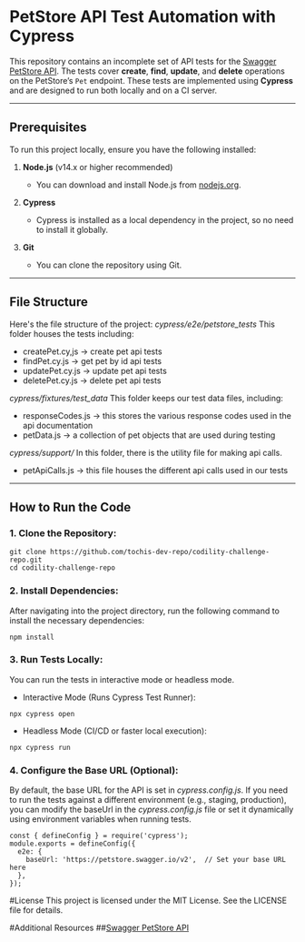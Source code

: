 # **PetStore API Test Automation with Cypress**

This repository contains an incomplete set of API tests for the [Swagger PetStore API](https://petstore.swagger.io/). The tests cover **create**, **find**, **update**, and **delete** operations on the PetStore’s `Pet` endpoint. These tests are implemented using **Cypress** and are designed to run both locally and on a CI server.

---

## **Prerequisites**

To run this project locally, ensure you have the following installed:

1. **Node.js** (v14.x or higher recommended)
   - You can download and install Node.js from [nodejs.org](https://nodejs.org/).
   
2. **Cypress**
   - Cypress is installed as a local dependency in the project, so no need to install it globally.

3. **Git**
   - You can clone the repository using Git. 

---

## **File Structure**

Here's the file structure of the project:
*cypress/e2e/petstore_tests*
This folder houses the tests including:
- createPet.cy,js -> create pet api tests
- findPet.cy.js -> get pet by id api tests
- updatePet.cy.js -> update pet api tests
- deletePet.cy.js -> delete pet api tests

*cypress/fixtures/test_data*
This folder keeps our test data files, including:
- responseCodes.js -> this stores the various response codes used in the api documentation
- petData.js -> a collection of pet objects that are used during testing

*cypress/support/*
In this folder, there is the utility file for making api calls.
- petApiCalls.js -> this file houses the different api calls used in our tests

---

## **How to Run the Code**

### 1. **Clone the Repository**:
```
git clone https://github.com/tochis-dev-repo/codility-challenge-repo.git
cd codility-challenge-repo
```
### 2. Install Dependencies:
After navigating into the project directory, run the following command to install the necessary dependencies:
```
npm install
```
### 3. Run Tests Locally:
You can run the tests in interactive mode or headless mode.

- Interactive Mode (Runs Cypress Test Runner):
```
npx cypress open
```
- Headless Mode (CI/CD or faster local execution):
```
npx cypress run
```
### 4. Configure the Base URL (Optional):
By default, the base URL for the API is set in *cypress.config.js*. If you need to run the tests against a different environment (e.g., staging, production), you can modify the baseUrl in the *cypress.config.js* file or set it dynamically using environment variables when running tests.

```
const { defineConfig } = require('cypress');
module.exports = defineConfig({
  e2e: {
    baseUrl: 'https://petstore.swagger.io/v2',  // Set your base URL here
  },
});
```
#License
This project is licensed under the MIT License. See the LICENSE file for details.

#Additional Resources
##[Swagger PetStore API](https://petstore.swagger.io/)
